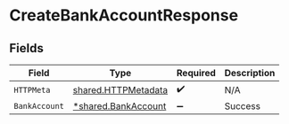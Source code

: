 # CreateBankAccountResponse


## Fields

| Field                                                             | Type                                                              | Required                                                          | Description                                                       |
| ----------------------------------------------------------------- | ----------------------------------------------------------------- | ----------------------------------------------------------------- | ----------------------------------------------------------------- |
| `HTTPMeta`                                                        | [shared.HTTPMetadata](../../../pkg/models/shared/httpmetadata.md) | :heavy_check_mark:                                                | N/A                                                               |
| `BankAccount`                                                     | [*shared.BankAccount](../../../pkg/models/shared/bankaccount.md)  | :heavy_minus_sign:                                                | Success                                                           |